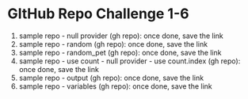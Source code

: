 # GItHub Repo Challenge 1-6
1.  sample repo - null provider (gh repo):  once done, save the link  
2.  sample repo - random (gh repo):   once done, save the link
3.  sample repo - random_pet (gh repo): once done, save the link
4.  sample repo - use count - null provider - use count.index (gh repo): once done, save the link
5.  sample repo - output (gh repo): once done, save the link
6.  sample repo - variables (gh repo): once done, save the link
